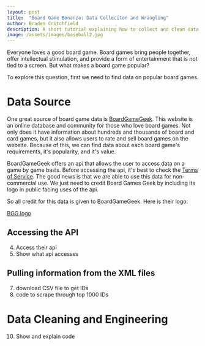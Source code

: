 ```yaml
---
layout: post
title:  "Board Game Bonanza: Data Colleciton and Wrangling"
author: Braden Critchfield
description: A short tutorial explaining how to collect and clean data relating to board games.
image: /assets/images/baseball2.jpg
---
```


Everyone loves a good board game. Board games bring people together, offer intellectual stimulation, and provide a form of entertainment that is not tied to a screen. But what makes a board game popular? 

To explore this question, first we need to find data on popular board games.

# Data Source
One great source of board game data is [BoardGameGeek](https://boardgamegeek.com/). This website is an online database and community for those who love board games. Not only does it have information about hundreds and thousands of board and card games, but it also allows users to rate and sell board games on the website. Because of this, we can find data about each board game's requirements, it's popularity, and it's value.

BoardGameGeek offers an api that allows the user to access data on a game by game basis. Before accessing the api, it's best to check the [Terms of Service](https://boardgamegeek.com/wiki/page/XML_API_Terms_of_Use#). The good news is that we are able to use this data for non-commercial use. We just need to credit Board Games Geek by including its logo in public facing uses of the api.

So all credit for this data is given to BoardGameGeek. Here is their logo:

[BGG logo](../../assets/images/BGG.webp)

## Accessing the API
4. Access their api
5. Show what api accesses

## Pulling information from the XML files
7. download CSV file to get IDs
8. code to scrape through top 1000 IDs

# Data Cleaning and Engineering
10. Show and explain code
